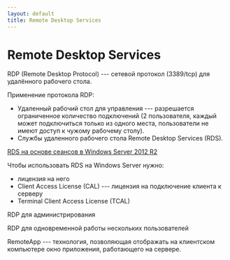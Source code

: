 ```yaml
---
layout: default
title: Remote Desktop Services
---
```


# Remote Desktop Services

RDP (Remote Desktop Protocol) --- сетевой протокол (3389/tcp) для удалённого рабочего стола.

Применение протокола RDP:

- Удаленный рабочий стол для управления --- разрешается ограниченное количество подключений (2 пользователя, каждый может подключиться только из одного места, пользователи не имеют доступ к чужому рабочему столу).
- Службы удаленного рабочего стола Remote Desktop Services (RDS).

[RDS на основе сеансов в Windows Server 2012 R2](https://beardedsysadmin.wordpress.com/2014/01/20/deployment-rds-within-domain/)

Чтобы использовать RDS на Windows Server нужно:
- лицензия на него
- Client Access License (CAL) --- лицензия на подключение клиента к серверу
- Terminal Client Access License (TCAL)

RDP для администрирования

RDP для одновременной работы нескольких пользователей

RemoteApp --- технология, позволяющая отображать на клиентском компьютере окно приложения, работающего на сервере.

